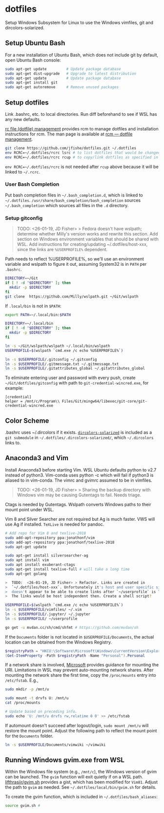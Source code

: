 # dotfiles

Setup Windows Subsystem for Linux to use the Windows vimfiles, git and
dircolors-solarized.

## Setup Ubuntu Bash

For a new installation of Ubuntu Bash, which does not include git by default,
open Ubuntu Bash console:

```bash
sudo apt-get update         # Update package database
sudo apt-get dist-upgrade   # Upgrade to latest distribution
sudo apt-get update         # Update package database
sudo apt-get install git
sudo apt-get autoremove     # Remove unused packages
```

## Setup dotfiles

Link .bashrc, etc. to local directories. Run diff beforehand to see if WSL
has any new defaults.

[rc file (dotfile) management](https://github.com/thoughtbot/rcm)
provides rcm to manage dotfiles and installation instructions for rcm. The
man page is available at [rcm — dotfile management](http://thoughtbot.github.io/rcm/rcm.7.html).

```bash
git clone https://github.com/jfishe/dotfiles.git ~/.dotfiles
env RCRC=~/.dotfiles/rcrc lsrc # to list dotfiles that would be changed
env RCRC=~/.dotfiles/rcrc rcup # to copy/link dotfiles as specified in rcrc
```

 `env RCRC=~/.dotfiles/rcrc` is not needed after `rcup` above because it will be
linked to `~/.rcrc`.

### User Bash Completion

Put bash completion files in `~/.bash_completion.d`, which is linked to
`~/.dotfiles`. `/usr/share/bash_completion/bash_completion` sources
`~/.bash_completion` which sources all files in the `.d` directory.

### Setup gitconfig

>  TODO: <26-01-19, JD Fisher> > Fedora doesn't have wslpath; determine whether
>  Milly's version works and rewrite this section. Add section on Windows
>  environment variables that should be shared with WSL. Add instructions for
>  creating/updating ~/.dotfiles/host-xxx, since the links are `%USERPROFILE%`
>  dependent.

Path needs to reflect %USERPROFILE%, so we'll use an environment variable and
wslpath to figure it out, assuming System32 is in `PATH` per `.bashrc`.

```bash
DIRECTORY=~/Git
if [ ! -d "$DIRECTORY" ]; then
  mkdir -p $DIRECTORY
fi
git clone  https://github.com/Milly/wslpath.git ~/Git/wslpath
```

If `.local/bin` is not in `$PATH`:

```bash
export PATH=~/.local/bin:$PATH
```

```bash
DIRECTORY=~/.local/bin
if [ ! -d "$DIRECTORY" ]; then
  mkdir -p $DIRECTORY
fi

ln -s ~/Git/wslpath/wslpath ~/.local/bin/wslpath
USERPROFILE=$(wslpath `cmd.exe /c echo %USERPROFILE%`)

ln -s $USERPROFILE/.gitconfig ~/.gitconfig
ln -s $USERPROFILE/.gitmessage.txt ~/.gitmessage.txt
ln -s $USERPROFILE/.gitattributes_global ~/.gitattributes_global
```

To eliminate entering user and password with every push, create
`~/Git/dotfiles/gitconfig` with path to `git-credential-wincred.exe`, for
example:

```{contenteditable="true" spellcheck="false" caption="git" .git}
[credential]
helper = /mnt/c/Program\\ Files/Git/mingw64/libexec/git-core/git-credential-wincred.exe
```

## Color Scheme

.bashrc uses ~/.dircolors if it exists.
[`dircolors-solarized`](https://github.com/seebi/dircolors-solarized.git) is
included as a `git submodule` in `~/.dotfiles/.dircolors-solarized/`, which
`~/.dircolors` links to.

## Anaconda3 and Vim

Install Anaconda3 before starting Vim. WSL Ubuntu defaults python to v2.7
instead of python3. Vim-conda uses python -c which will fail if python3 is
aliased to in vim-conda. The vimrc and gvimrc assumed to be in vimfiles.

>  TODO:  <26-01-19, JD Fisher> > Sharing the backup directory with Windows vim
>  may be causing Gutentags to fail. Needs triage.

Ctags is needed by Gutentags. Wslpath converts Windows paths to their mount
point under WSL.

Vim 8 and Silver Searcher are not required but Ag is much faster. VWS will use
Ag if installed. `TeXLive` is needed for pandoc.

```bash
# Add repo for Vim 8 and texlive-2018
sudo add-apt-repository ppa:jonathonf/vim
sudo add-apt-repository ppa:jonathonf/texlive-2018
sudo apt-get update

sudo apt-get install silversearcher-ag
sudo apt install vim
sudo apt install exuberant-ctags
sudo apt-get install texlive-full # will take a long time
sudo apt-get golang

>  TODO:  <26-01-19, JD Fisher> > Refactor. Links are created in
>  `~/.dotfiles/host-xxx`. Unfortunately it's host and user specific since rcm
>  doesn't appear to be able to create links after `~/userprofile` is linked.
>  The links would be host independent then. Create a shell script?

USERPROFILE=$(wslpath `cmd.exe /c echo %USERPROFILE%`)
ln -s $USERPROFILE/vimfiles/ ~/.vim
ln -s $USERPROFILE/.jupyter/ ~/.jupyter
ln -s $USERPROFILE/ ~/userprofile

go get -u mvdan.cc/sh/cmd/shfmt # https://github.com/mvdan/sh
```

If the `Documents` folder is not located in `$USERPROFILE/Documents`, the
actual location can be obtained from the Windows Registry.

<!-- markdownlint-disable MD013 -->

```powershell
$registryPath = "HKCU:\Software\Microsoft\Windows\CurrentVersion\Explorer\User Shell Folders"
(Get-ItemProperty -Path $registryPath -Name "Personal").Personal
```

<!-- markdownlint-enable MD013 -->

If a network share is involved,
[Microsoft][file system improvements to the windows subsystem for linux]
provides guidance for mounting the URI. Limitations in WSL may prevent
auto-mounting network shares. After mounting the network share the first
time, copy the `/proc/mounts` entry into `/etc/fstab`. E.g.,

```bash
sudo mkdir -p /mnt/u

sudo mount -t drvfs U: /mnt/u
cat /proc/mounts

# Update based on preceding info.
sudo echo 'U: /mnt/u drvfs rw,relatime 0 0' >> /etc/fstab
```

If automount doesn't succeed after logout/login, `sudo mount /mnt/u` will
restore the mount point. Adjust the following path to reflect the mount point
for the `Documents` folder.

```bash
ln -s $USERPROFILE/Documents/vimwiki ~/vimwiki
```

[file system improvements to the windows subsystem for linux]: https://blogs.msdn.microsoft.com/wsl/2017/04/18/file-system-improvements-to-the-windows-subsystem-for-linux/

## Running Windows gvim.exe from WSL

Within the Windows file system (e.g., `/mnt/c`), the Windows version of gvim
can be launched. The `gvim` function will exit quietly if on a WSL path.
[lifthrasiir/gvim.sh](https://gist.github.com/lifthrasiir/29c34b879aad9d2e7f564e10c45c1e61)
provides a gist, which has been modified for `Vim81`. Adjust the path to `gvim`
as needed. See `~/.dotfiles/local/bin/gvim.sh` for details.

To create the gvim function, which is included in `~/.dotfiles/bash_aliases`:

```bash
source gvim.sh #
```
